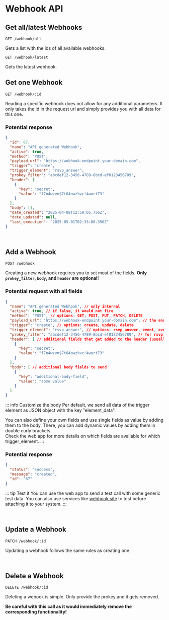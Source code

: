 
# Webhook API

## Get all/latest Webhooks

```
GET /webhook/all
```

Gets a list with the ids of all available webhooks.

```
GET /webhook/latest
```

Gets the latest webhook.

## Get one Webhook

```
GET /webhook/:id
```

Reading a specific webhook does not allow for any additional parameters. It only takes the id in the request url and simply provides you with all data for this one.

### Potential response

```json
{
  "id": 67,
  "name": "API generated Webhook",
  "active": true,
  "method": "POST",
  "payload_url": "https://webhook-endpoint.your-domain.com",
  "trigger": "create",
  "trigger_element": "rsvp_answer",
  "prokey_filter": "abcdef12-3456-4789-8bcd-ef0123456789",
  "header": [
    {
      "key": "secret",
      "value": "f7n4wzvn$7t84owz%vc!4wort73"
    }
  ],
  "body": [],
  "date_created": "2025-04-08T12:50:05.756Z",
  "date_updated": null,
  "last_execution": "2025-05-01T02:33:08.356Z"
}
```

<br />

## Add a Webhook

```
POST /webhook
```

Creating a new webhook requires you to set most of the fields. **Only `prokey_filter`, `body`, and `header` are optional!**

### Potential request with all fields

```json
{
  "name": "API generated Webhook", // only internal
  "active": true, // if false, it would not fire
  "method": "POST", // options: GET, POST, PUT, PATCH, DELETE
  "payload_url": "https://webhook-endpoint.your-domain.com", // the endpoint where we send the data to
  "trigger": "create", // options: create, update, delete
  "trigger_element": "rsvp_answer", // options: rsvp_answer, event, event_group, style, rsvp_template, cta_template, landingpage_template
  "prokey_filter": "abcdef12-3456-4789-8bcd-ef0123456789", // for rsvp answers, you can use this to filter for a specific event
  "header": [ // additional fields that get added to the header (usually some authentication token)
    {
      "key": "secret",
      "value": "f7n4wzvn$7t84owz%vc!4wort73"
    }
  ],
  "body": [ // additional body fields to send
    {
      "key": "additional-body-field",
      "value": "some value"
    }
  ]
}
```

::: info Customize the body
Per default, we send all data of the trigger element as JSON object with the key "element_data".

You can also define your own fields and use single fields as value by adding them to the body. There, you can add dynamic values by adding them in double curly brackets.  
Check the web app for more details on which fields are available for which trigger_element.
:::

### Potential response

```json
{
  "status": "success",
  "message": "created",
  "id": "67"
}
```

::: tip Test it
You can use the web app to send a test call with some generic test data.
You can also use services like [webhook.site](https://webhook.site/) to test before attaching it to your system.
:::

<br />

## Update a Webhook

```
PATCH /webhook/:id
```

Updating a webhook follows the same rules as creating one.

<br />

## Delete a Webhook

```
DELETE /webhook/:id
```

Deleting a webook is simple. Only provide the prokey and it gets removed.

**Be careful with this call as it would immediately remove the corresponding functionality!**
